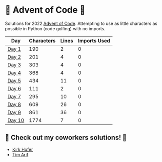 # 🎄 Advent of Code 🎄

Solutions for 2022 [Advent of Code](http://adventofcode.com/).
Attempting to use as little characters as possible in Python (code golfing) with no imports.

Day | Characters | Lines | Imports Used
--- | --- | --- | ---
[Day 1](https://github.com/nicoleserafino/adventofcode2022/blob/master/day01/day01.py) | 190 | 2 | 0
[Day 2](https://github.com/nicoleserafino/adventofcode2022/blob/master/day02/day02.py) | 201 | 4 | 0
[Day 3](https://github.com/nicoleserafino/adventofcode2022/blob/master/day03/day03.py) | 303 | 4 | 0
[Day 4](https://github.com/nicoleserafino/adventofcode2022/blob/master/day04/day04.py) | 368 | 4 | 0
[Day 5](https://github.com/nicoleserafino/adventofcode2022/blob/master/day05/day05.py) | 434 | 11 | 0
[Day 6](https://github.com/nicoleserafino/adventofcode2022/blob/master/day06/day06.py) | 111 | 2 | 0
[Day 7](https://github.com/nicoleserafino/adventofcode2022/blob/master/day07/day07.py) | 295 | 10 | 0
[Day 8](https://github.com/nicoleserafino/adventofcode2022/blob/master/day08/day08.py) | 609 | 26 | 0
[Day 9](https://github.com/nicoleserafino/adventofcode2022/blob/master/day09/day09.py) | 861 | 36 | 0
[Day 10](https://github.com/nicoleserafino/adventofcode2022/blob/master/day10/day10.py) | 1774 | 7 | 0

## 🤶 Check out my coworkers solutions! 🤶
- [Kirk Hofer](https://github.com/kirkhofer/adventofcode)
- [Tim Arif](https://github.com/timarif/AdventOfCode2022)